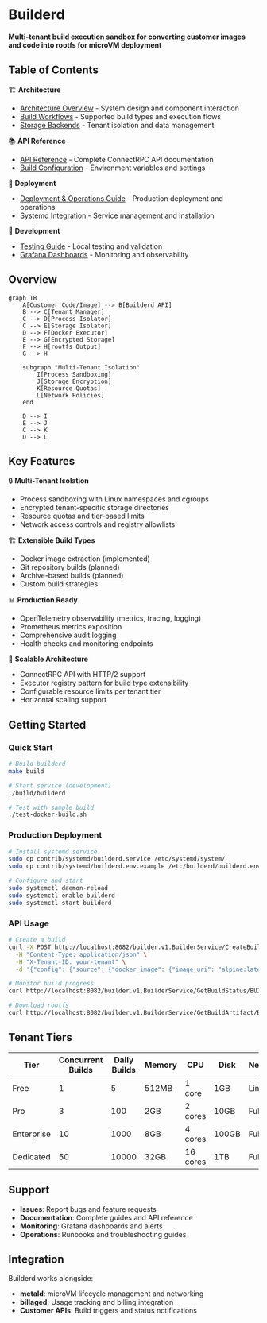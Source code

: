 # Builderd

**Multi-tenant build execution sandbox for converting customer images and code into rootfs for microVM deployment**

## Table of Contents

🏗️ **Architecture**
- [Architecture Overview](architecture-overview.md) - System design and component interaction
- [Build Workflows](build-workflows.md) - Supported build types and execution flows
- [Storage Backends](storage-backends.md) - Tenant isolation and data management

📚 **API Reference**
- [API Reference](api-reference.md) - Complete ConnectRPC API documentation
- [Build Configuration](configuration-guide.md) - Environment variables and settings

🚀 **Deployment**
- [Deployment & Operations Guide](deployment-operations-guide.md) - Production deployment and operations
- [Systemd Integration](../contrib/systemd/README.md) - Service management and installation

🔧 **Development**
- [Testing Guide](../test-docker-build.sh) - Local testing and validation
- [Grafana Dashboards](../grafana-dashboards/README.md) - Monitoring and observability

## Overview

```mermaid
graph TB
    A[Customer Code/Image] --> B[Builderd API]
    B --> C[Tenant Manager]
    C --> D[Process Isolator]
    C --> E[Storage Isolator]
    D --> F[Docker Executor]
    E --> G[Encrypted Storage]
    F --> H[rootfs Output]
    G --> H
    
    subgraph "Multi-Tenant Isolation"
        I[Process Sandboxing]
        J[Storage Encryption]
        K[Resource Quotas]
        L[Network Policies]
    end
    
    D --> I
    E --> J
    C --> K
    D --> L
```

## Key Features

🔒 **Multi-Tenant Isolation**
- Process sandboxing with Linux namespaces and cgroups
- Encrypted tenant-specific storage directories
- Resource quotas and tier-based limits
- Network access controls and registry allowlists

🏗️ **Extensible Build Types**
- Docker image extraction (implemented)
- Git repository builds (planned)
- Archive-based builds (planned)
- Custom build strategies

📊 **Production Ready**
- OpenTelemetry observability (metrics, tracing, logging)
- Prometheus metrics exposition
- Comprehensive audit logging
- Health checks and monitoring endpoints

🚀 **Scalable Architecture**
- ConnectRPC API with HTTP/2 support
- Executor registry pattern for build type extensibility
- Configurable resource limits per tenant tier
- Horizontal scaling support

## Getting Started

### Quick Start

```bash
# Build builderd
make build

# Start service (development)
./build/builderd

# Test with sample build
./test-docker-build.sh
```

### Production Deployment

```bash
# Install systemd service
sudo cp contrib/systemd/builderd.service /etc/systemd/system/
sudo cp contrib/systemd/builderd.env.example /etc/builderd/builderd.env

# Configure and start
sudo systemctl daemon-reload
sudo systemctl enable builderd
sudo systemctl start builderd
```

### API Usage

```bash
# Create a build
curl -X POST http://localhost:8082/builder.v1.BuilderService/CreateBuild \
  -H "Content-Type: application/json" \
  -H "X-Tenant-ID: your-tenant" \
  -d '{"config": {"source": {"docker_image": {"image_uri": "alpine:latest"}}}}'

# Monitor build progress
curl http://localhost:8082/builder.v1.BuilderService/GetBuildStatus/BUILD_ID

# Download rootfs
curl http://localhost:8082/builder.v1.BuilderService/GetBuildArtifact/BUILD_ID
```

## Tenant Tiers

| Tier | Concurrent Builds | Daily Builds | Memory | CPU | Disk | Network |
|------|-------------------|--------------|--------|-----|------|---------|
| Free | 1 | 5 | 512MB | 1 core | 1GB | Limited |
| Pro | 3 | 100 | 2GB | 2 cores | 10GB | Full |
| Enterprise | 10 | 1000 | 8GB | 4 cores | 100GB | Full |
| Dedicated | 50 | 10000 | 32GB | 16 cores | 1TB | Full |

## Support

- **Issues**: Report bugs and feature requests
- **Documentation**: Complete guides and API reference
- **Monitoring**: Grafana dashboards and alerts
- **Operations**: Runbooks and troubleshooting guides

## Integration

Builderd works alongside:
- **metald**: microVM lifecycle management and networking
- **billaged**: Usage tracking and billing integration
- **Customer APIs**: Build triggers and status notifications
